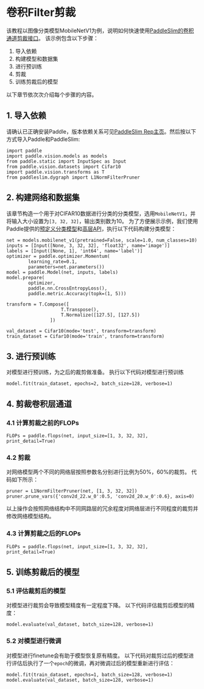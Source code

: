 #  卷积Filter剪裁

该教程以图像分类模型MobileNetV1为例，说明如何快速使用[PaddleSlim的卷积通道剪裁接口](https://github.com/PaddlePaddle/PaddleSlim/tree/develop/dygraph_docs)。
该示例包含以下步骤：

1. 导入依赖
2. 构建模型和数据集
3. 进行预训练
4. 剪裁
5. 训练剪裁后的模型

以下章节依次次介绍每个步骤的内容。

## 1. 导入依赖

请确认已正确安装Paddle，版本依赖关系可见[PaddleSlim Rep主页](https://github.com/PaddlePaddle/PaddleSlim)。然后按以下方式导入Paddle和PaddleSlim:

```
import paddle
import paddle.vision.models as models
from paddle.static import InputSpec as Input
from paddle.vision.datasets import Cifar10
import paddle.vision.transforms as T
from paddleslim.dygraph import L1NormFilterPruner
```

## 2. 构建网络和数据集

该章节构造一个用于对CIFAR10数据进行分类的分类模型，选用`MobileNetV1`，并将输入大小设置为`[3, 32, 32]`，输出类别数为10。
为了方便展示示例，我们使用Paddle提供的[预定义分类模型](https://www.paddlepaddle.org.cn/documentation/docs/zh/develop/api/paddle/vision/models/mobilenetv1/MobileNetV1_cn.html#mobilenetv1)和[高层API](https://www.paddlepaddle.org.cn/documentation/docs/zh/2.0-rc1/tutorial/quick_start/high_level_api/high_level_api.html)，执行以下代码构建分类模型：

```
net = models.mobilenet_v1(pretrained=False, scale=1.0, num_classes=10)
inputs = [Input([None, 3, 32, 32], 'float32', name='image')]
labels = [Input([None, 1], 'int64', name='label')]
optimizer = paddle.optimizer.Momentum(
        learning_rate=0.1,
        parameters=net.parameters())
model = paddle.Model(net, inputs, labels)
model.prepare(
        optimizer,
        paddle.nn.CrossEntropyLoss(),
        paddle.metric.Accuracy(topk=(1, 5)))

transform = T.Compose([
                    T.Transpose(),
                    T.Normalize([127.5], [127.5])
                ])

val_dataset = Cifar10(mode='test', transform=transform)
train_dataset = Cifar10(mode='train', transform=transform)
```

## 3. 进行预训练

对模型进行预训练，为之后的裁剪做准备。
执行以下代码对模型进行预训练
```
model.fit(train_dataset, epochs=2, batch_size=128, verbose=1)
```


## 4. 剪裁卷积层通道

### 4.1 计算剪裁之前的FLOPs

```
FLOPs = paddle.flops(net, input_size=[1, 3, 32, 32], print_detail=True)
```

### 4.2 剪裁

对网络模型两个不同的网络层按照参数名分别进行比例为50%，60%的裁剪。
代码如下所示：

```
pruner = L1NormFilterPruner(net, [1, 3, 32, 32])
pruner.prune_vars({'conv2d_22.w_0':0.5, 'conv2d_20.w_0':0.6}, axis=0)
```

以上操作会按照网络结构中不同网路层的冗余程度对网络层进行不同程度的裁剪并修改网络模型结构。

### 4.3 计算剪裁之后的FLOPs

```
FLOPs = paddle.flops(net, input_size=[1, 3, 32, 32], print_detail=True)
```

## 5. 训练剪裁后的模型

### 5.1 评估裁剪后的模型

对模型进行裁剪会导致模型精度有一定程度下降。
以下代码评估裁剪后模型的精度：

```
model.evaluate(val_dataset, batch_size=128, verbose=1)
```

### 5.2 对模型进行微调
对模型进行finetune会有助于模型恢复原有精度。
以下代码对裁剪过后的模型进行评估后执行了一个`epoch`的微调，再对微调过后的模型重新进行评估：

```
model.fit(train_dataset, epochs=1, batch_size=128, verbose=1)
model.evaluate(val_dataset, batch_size=128, verbose=1)
```
